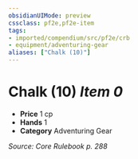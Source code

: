 ```yaml
---
obsidianUIMode: preview
cssclass: pf2e,pf2e-item
tags:
- imported/compendium/src/pf2e/crb
- equipment/adventuring-gear
aliases: ["Chalk (10)"]
---
```

# Chalk (10) *Item 0*  

- **Price** 1 cp
- **Hands** 1
- **Category** Adventuring Gear



*Source: Core Rulebook p. 288*